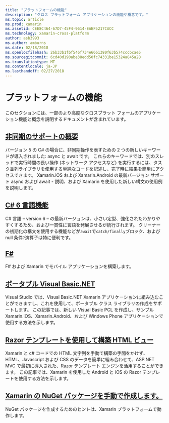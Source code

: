 ```yaml
---
title: "プラットフォームの機能"
description: "クロス プラットフォーム アプリケーションの機能や概念です。"
ms.topic: article
ms.prod: xamarin
ms.assetid: CEE8C464-67D7-45F4-9614-EAEF5217CACC
ms.technology: xamarin-cross-platform
author: asb3993
ms.author: amburns
ms.date: 02/18/2018
ms.openlocfilehash: 26b33b1fbf546f734e6661380f63b574cccbcae5
ms.sourcegitcommit: 6cd40d190abe38edd50fc74331be15324a845a28
ms.translationtype: MT
ms.contentlocale: ja-JP
ms.lasthandoff: 02/27/2018
---
```

# <a name="platform-features"></a>プラットフォームの機能

このセクションには、一部のより高度なクロスプラット フォームのアプリケーション機能と概念を説明するドキュメントが含まれています。

##  <a name="async-support-overviewcross-platformplatformasyncmd"></a>[非同期のサポートの概要](~/cross-platform/platform/async.md)

バージョン 5 の C# の場合に、非同期操作を表すための 2 つの新しいキーワードが導入されました: async と await です。 これらのキーワードでは、別のスレッドで実行時間の長い操作 (ネットワーク アクセスなど) を実行するには、タスク並列ライブラリを使用する単純なコードを記述し、完了時に結果を簡単にアクセスできます。 Xamarin.iOS および Xamarin.Android の最新バージョン サポート async および await - 説明、および Xamarin を使用した新しい構文の使用例を説明します。

## <a name="c-6-language-featurescross-platformplatformcsharp-sixmd"></a>[C# 6 言語機能](~/cross-platform/platform/csharp-six.md)

C# 言語 – version 6 – の最新バージョンは、小さい定型、強化されたわかりやすくするため、および一貫性に言語を発展させるが続行されます。 クリーナーの初期化の構文を使用する機能などが`await`で`catch/finally`ブロック、および null 条件`?`演算子は特に便利です。

## <a name="ffsharpindexmd"></a>[F#](fsharp/index.md)

F# および Xamarin でモバイル アプリケーションを構築します。

##  <a name="portable-visual-basicnetcross-platformplatformvisual-basicindexmd"></a>[ポータブル Visual Basic.NET](~/cross-platform/platform/visual-basic/index.md)

Visual Studio では、Visual Basic.NET Xamarin アプリケーションに組み込むことができますし、これを使用して、ポータブル クラス ライブラリの作成をサポートします。 この記事では、新しい Visual Basic PCL を作成し、サンプル Xamarin.iOS、Xamarin.Android、および Windows Phone アプリケーションで使用する方法を示します。

##  <a name="building-html-views-using-razor-templatescross-platformplatformrazor-html-templatesindexmd"></a>[Razor テンプレートを使用して構築 HTML ビュー](~/cross-platform/platform/razor-html-templates/index.md)

Xamarin と c# コードでの HTML 文字列を手動で構築の手間をかけず、HTML、Javascript および CSS のデータを簡単に組み合わせて、ASP.NET MVC で最初に導入された、Razor テンプレート エンジンを活用することができます。
この記事では、Xamarin を使用した Android と iOS の Razor テンプレートを使用する方法を示します。

##  <a name="manually-creating-nuget-packages-for-xamarincross-platformapp-fundamentalsnuget-manualmd"></a>[Xamarin の NuGet パッケージを手動で作成します。](~/cross-platform/app-fundamentals/nuget-manual.md)

NuGet パッケージを作成するためのヒントは、Xamarin プラットフォームで動作します。
